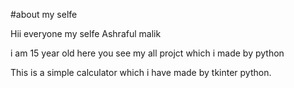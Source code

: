 #about my selfe

Hii everyone my selfe Ashraful malik 

i am 15 year old here you see my all projct which i made by python

This is a simple calculator which i have made by tkinter python.
